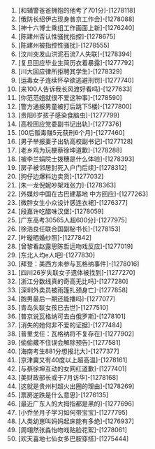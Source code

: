 
1. [和辅警爸爸拥抱的他考了701分]-[1278118]
1. [俄防长绍伊古现身普京工作会]-[1278088]
1. [神十六博士乘组工作画面上新]-[1276240]
1. [陈建州否认性骚扰指控]-[1278675]
1. [陈建州被指控性骚扰]-[1278555]
1. [汶川突发山洪泥石流7人失联]-[1278394]
1. [复旦回应毕业生简历衣着暴露]-[1277792]
1. [川大回应律所拒聘其学生]-[1278329]
1. [运毒女子连续怀孕欲逃避刑罚]-[1277740]
1. [来100人告诉我长风渡好看吗]-[1277633]
1. [你范范姐就很不爱这种事]-[1278590]
1. [警方通报男童被打后跳下5楼]-[1277800]
1. [贵阳6岁孩子感染食脑虫]-[1277799]
1. [高校回应党委副书记出轨]-[1277376]
1. [00后贩毒赚5元获刑6个月]-[1277460]
1. [男子举报妻子出轨高校副书记]-[1277128]
1. [老乡鸡为玩梗蔡徐坤道歉]-[1278288]
1. [被李兰娟院士拨穗是什么体验]-[1278393]
1. [房子被邻居封死入户门后续]-[1278312]
1. [狗仔边爆料边卖货]-[1277032]
1. [朱一龙倪妮吵架戏张力]-[1278363]
1. [外媒炒中国在古巴建基地 中方回应]-[1277263]
1. [微胖女生小众设计感连衣裙]-[1276377]
1. [段嘉许吃醋味汉堡]-[1278059]
1. [广东高考30565人超600分]-[1277975]
1. [徐浩良任联合国副秘书长]-[1278153]
1. [叶璇晒婚纱照]-[1277842]
1. [曾黎看赵露思陈哲远吻戏反应]-[1277019]
1. [东北人均e人吧]-[1277830]
1. [拜登：美西方未参与瓦格纳事件]-[1278016]
1. [四川26岁失联女子遗体被找到]-[1277270]
1. [浙江分数线真的奇高无比吗]-[1277280]
1. [深圳外卖员被雨篷扎颈身亡]-[1277858]
1. [跑男最后一期还能播吗]-[1277077]
1. [青岛失联女孩已去世]-[1277510]
1. [普京说瓦格纳可去白俄罗斯]-[1278101]
1. [消失的她何非不爱的证据]-[1277484]
1. [普里戈任：瓦格纳将不复存在]-[1277902]
1. [偷偷藏不住误会解除预告]-[1277581]
1. [海南考生881分想报北大]-[1277377]
1. [京津冀又有40度以上超高温]-[1278161]
1. [与蔡徐坤互动的女网红道歉]-[1277401]
1. [美财政部长或于7月访华]-[1278168]
1. [这就是贵州村超火出圈的理由]-[1278269]
1. [票房逆跌是什么意思]-[1276135]
1. [最近广东人的大拇指都是黑的]-[1277696]
1. [小乔坐月子学习如何带宝宝]-[1277795]
1. [人类幼崽叫妈妈起床能有多绝]-[1276937]
1. [周翊然张淼怡吻戏贴脸花絮]-[1278061]
1. [欢天喜地七仙女多巴胺穿搭]-[1275444]